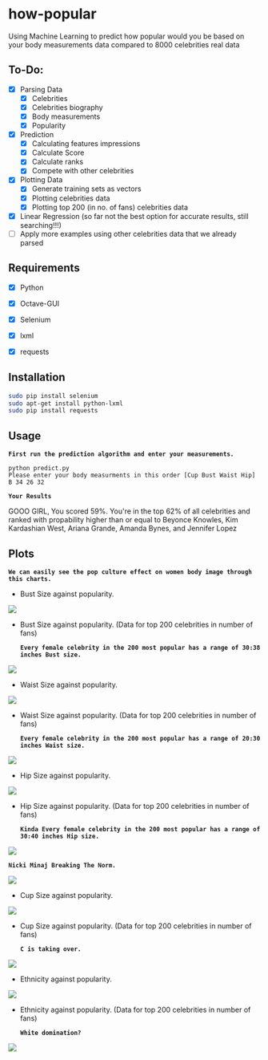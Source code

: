 # how-popular
Using Machine Learning to predict how popular would you be based on your body measurements data compared to 8000 celebrities real data

## To-Do:

- [x] Parsing Data
  - [x] Celebrities
  - [x] Celebrities biography
  - [x] Body measurements
  - [x] Popularity
- [x] Prediction
  - [x] Calculating features impressions
  - [x] Calculate Score
  - [x] Calculate ranks
  - [x] Compete with other celebrities
- [x] Plotting Data
  - [x] Generate training sets as vectors
  - [x] Plotting celebrities data
  - [x] Plotting top 200 (in no. of fans) celebrities data
- [x] Linear Regression (so far not the best option for accurate results, still searching!!!)
- [ ] Apply more examples using other celebrities data that we already parsed

## Requirements
- [x] Python
- [x] Octave-GUI
- [x] Selenium
- [x] lxml
- [x] requests


## Installation

  ```bash
  sudo pip install selenium
  sudo apt-get install python-lxml
  sudo pip install requests
  ```
  
## Usage
  **`First run the prediction algorithm and enter your measurements.`** 
  ```
  python predict.py
  Please enter your body measurments in this order [Cup Bust Waist Hip]
  B 34 26 32
  ```
  
  **`Your Results`** 
  
  GOOO GIRL, You scored 59%. You're in the top 62% of all celebrities and ranked with propability higher than or equal to Beyonce Knowles, Kim Kardashian West, Ariana Grande, Amanda Bynes, and Jennifer Lopez

## Plots 
  **`We can easily see the pop culture effect on women body image through this charts.`** 

- Bust Size against popularity.
<img src="/Assets/bust.png">

- Bust Size against popularity. (Data for top 200 celebrities in number of fans)

  **`Every female celebrity in the 200 most popular has a range of 30:38 inches Bust size.`** 

<img src="/Assets/bust200.png">

- Waist Size against popularity.
<img src="/Assets/waist.png">

- Waist Size against popularity. (Data for top 200 celebrities in number of fans)

  **`Every female celebrity in the 200 most popular has a range of 20:30 inches Waist size.`** 

<img src="/Assets/waist200.png">

- Hip Size against popularity.
<img src="/Assets/hip.png">

- Hip Size against popularity. (Data for top 200 celebrities in number of fans)

  **`Kinda Every female celebrity in the 200 most popular has a range of 30:40 inches Hip size.`** 

<img src="/Assets/hip200.png">

  **`Nicki Minaj Breaking The Norm.`** 

<img src="/Assets/nicki.png">

- Cup Size against popularity.
<img src="/Assets/cup.png">

- Cup Size against popularity. (Data for top 200 celebrities in number of fans)

  **`C is taking over.`** 

<img src="/Assets/cup200.png">

- Ethnicity against popularity.
<img src="/Assets/ethnicity.png">

- Ethnicity against popularity. (Data for top 200 celebrities in number of fans)

  **`White domination?`** 

<img src="/Assets/ethnicity200.png">
